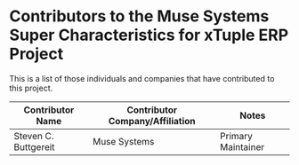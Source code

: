 Contributors to the Muse Systems Super Characteristics for xTuple ERP Project
=============================================================================
This is a list of those individuals and companies that have contributed to this project.

Contributor Name     | Contributor Company/Affiliation | Notes
---------------------|---------------------------------|------------------------
Steven C. Buttgereit | Muse Systems                    | Primary Maintainer